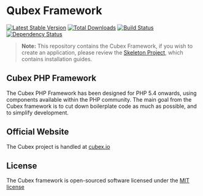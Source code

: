 Qubex Framework
=========
[![Latest Stable Version](https://poser.pugx.org/cubex/framework/version.png)](https://packagist.org/packages/cubex/framework) [![Total Downloads](https://poser.pugx.org/cubex/framework/d/total.png)](https://packagist.org/packages/cubex/framework) [![Build Status](https://travis-ci.org/cubex/framework.png)](https://travis-ci.org/cubex/framework) [![Dependency Status](https://www.versioneye.com/php/cubex:framework/badge.png)](https://www.versioneye.com/php/cubex:framework)

> **Note:** This repository contains the Cubex Framework, if you wish to create an application, please review the [Skeleton Project](https://github.com/cubex/skeleton), which contains installation guides.

## Cubex PHP Framework

The Cubex PHP Framework has been designed for PHP 5.4 onwards, using components available within the PHP community.
The main goal from the Cubex framework is to cut down boilerplate code as much as possible, and to simplify development.

## Official Website

The Cubex project is handled at [cubex.io](http://cubex.io)

## License

The Cubex framework is open-sourced software licensed under the [MIT license](http://opensource.org/licenses/MIT)
